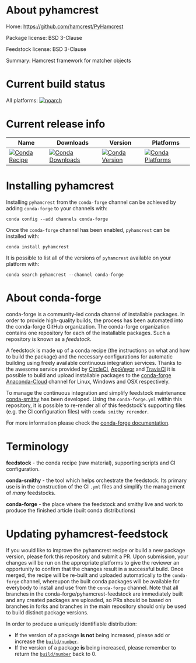 About pyhamcrest
================

Home: https://github.com/hamcrest/PyHamcrest

Package license: BSD 3-Clause

Feedstock license: BSD 3-Clause

Summary: Hamcrest framework for matcher objects



Current build status
====================

All platforms:
[![noarch](https://img.shields.io/circleci/project/github/conda-forge/pyhamcrest-feedstock/master.svg?label=noarch)](https://circleci.com/gh/conda-forge/pyhamcrest-feedstock)

Current release info
====================

| Name | Downloads | Version | Platforms |
| --- | --- | --- | --- |
| [![Conda Recipe](https://img.shields.io/badge/recipe-pyhamcrest-green.svg)](https://anaconda.org/conda-forge/pyhamcrest) | [![Conda Downloads](https://img.shields.io/conda/dn/conda-forge/pyhamcrest.svg)](https://anaconda.org/conda-forge/pyhamcrest) | [![Conda Version](https://img.shields.io/conda/vn/conda-forge/pyhamcrest.svg)](https://anaconda.org/conda-forge/pyhamcrest) | [![Conda Platforms](https://img.shields.io/conda/pn/conda-forge/pyhamcrest.svg)](https://anaconda.org/conda-forge/pyhamcrest) |

Installing pyhamcrest
=====================

Installing `pyhamcrest` from the `conda-forge` channel can be achieved by adding `conda-forge` to your channels with:

```
conda config --add channels conda-forge
```

Once the `conda-forge` channel has been enabled, `pyhamcrest` can be installed with:

```
conda install pyhamcrest
```

It is possible to list all of the versions of `pyhamcrest` available on your platform with:

```
conda search pyhamcrest --channel conda-forge
```


About conda-forge
=================

conda-forge is a community-led conda channel of installable packages.
In order to provide high-quality builds, the process has been automated into the
conda-forge GitHub organization. The conda-forge organization contains one repository
for each of the installable packages. Such a repository is known as a *feedstock*.

A feedstock is made up of a conda recipe (the instructions on what and how to build
the package) and the necessary configurations for automatic building using freely
available continuous integration services. Thanks to the awesome service provided by
[CircleCI](https://circleci.com/), [AppVeyor](http://www.appveyor.com/)
and [TravisCI](https://travis-ci.org/) it is possible to build and upload installable
packages to the [conda-forge](https://anaconda.org/conda-forge)
[Anaconda-Cloud](http://docs.anaconda.org/) channel for Linux, Windows and OSX respectively.

To manage the continuous integration and simplify feedstock maintenance
[conda-smithy](http://github.com/conda-forge/conda-smithy) has been developed.
Using the ``conda-forge.yml`` within this repository, it is possible to re-render all of
this feedstock's supporting files (e.g. the CI configuration files) with ``conda smithy rerender``.

For more information please check the [conda-forge documentation](https://conda-forge.org/docs/).

Terminology
===========

**feedstock** - the conda recipe (raw material), supporting scripts and CI configuration.

**conda-smithy** - the tool which helps orchestrate the feedstock.
                   Its primary use is in the construction of the CI ``.yml`` files
                   and simplify the management of *many* feedstocks.

**conda-forge** - the place where the feedstock and smithy live and work to
                  produce the finished article (built conda distributions)


Updating pyhamcrest-feedstock
=============================

If you would like to improve the pyhamcrest recipe or build a new
package version, please fork this repository and submit a PR. Upon submission,
your changes will be run on the appropriate platforms to give the reviewer an
opportunity to confirm that the changes result in a successful build. Once
merged, the recipe will be re-built and uploaded automatically to the
`conda-forge` channel, whereupon the built conda packages will be available for
everybody to install and use from the `conda-forge` channel.
Note that all branches in the conda-forge/pyhamcrest-feedstock are
immediately built and any created packages are uploaded, so PRs should be based
on branches in forks and branches in the main repository should only be used to
build distinct package versions.

In order to produce a uniquely identifiable distribution:
 * If the version of a package **is not** being increased, please add or increase
   the [``build/number``](http://conda.pydata.org/docs/building/meta-yaml.html#build-number-and-string).
 * If the version of a package **is** being increased, please remember to return
   the [``build/number``](http://conda.pydata.org/docs/building/meta-yaml.html#build-number-and-string)
   back to 0.